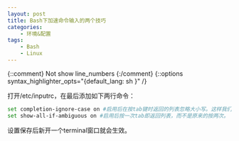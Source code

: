 ```yaml
---
layout: post
title: Bash下加速命令输入的两个技巧
categories:
    - 环境&配置
tags:
    - Bash
    - Linux
---
```


{::comment} Not show line_numbers {:/comment}
{::options syntax_highlighter_opts="{default_lang: sh \}" /}

打开/etc/inputrc，在最后添加如下两行命令：

```sh
set completion-ignore-case on #启用后在按tab键时返回的列表忽略大小写。这样我们在输入一个包含大写字母的命令或名称时就不用老是按shift了。直接用tab补全就好。
set show-all-if-ambiguous on #启用后按一次tab即返回列表，而不是原来的按两次。
```

设置保存后新开一个terminal窗口就会生效。
